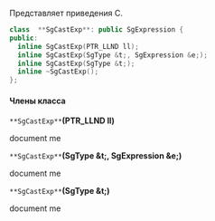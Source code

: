 Представляет приведения C.

```cpp
class  **SgCastExp**: public SgExpression {
public:
  inline SgCastExp(PTR_LLND ll);
  inline SgCastExp(SgType &t;, SgExpression &e;);
  inline SgCastExp(SgType &t;);
  inline ~SgCastExp();
};
```

#### Члены класса

`**SgCastExp**`**(PTR_LLND ll)**

document me

`**SgCastExp**`**(SgType &t;, SgExpression &e;)**

document me

`**SgCastExp**`**(SgType &t;)**

document me






